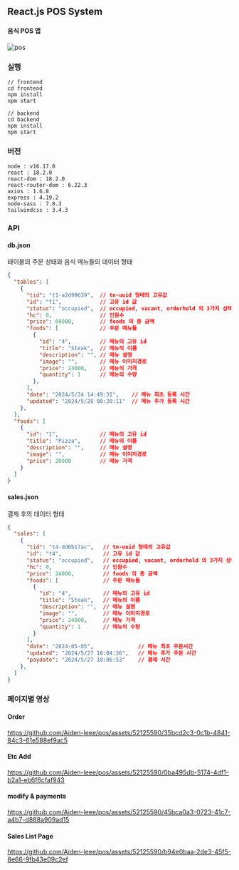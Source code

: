 ## React.js POS System
#### 음식 POS 앱

![pos](https://github.com/Aiden-leee/pos/assets/52125590/f28bd3bd-1c53-4a8e-b9b6-ecbd1a59a0c0)



### 실행
```
// frontend
cd frontend
npm install
npm start

// backend
cd backend
npm install
npm start
```


### 버전
```
node : v16.17.0
react : 18.2.0
react-dom : 18.2.0
react-router-dom : 6.22.3
axios : 1.6.8
express : 4.19.2
node-sass : 7.0.3
tailwindcss : 3.4.3
```

### API
#### db.json
테이블의 주문 상태와 음식 메뉴들의 데이터 형태 
```json
{
  "tables": [
    {
      "tid": "t1-a2d99639",  // tn-uuid 형태의 고유값
      "id": "t1",            // 고유 id 값
      "status": "occupied",  // occupied, vacant, orderhold 의 3가지 상태값을 갖음
      "hc": 0,               // 인원수
      "price": 60000,        // foods 의 총 금액
      "foods": [             // 주문 메뉴들 
        {
          "id": "4",         // 메뉴의 고유 id
          "title": "Steak",  // 메뉴의 이름 
          "description": "", // 메뉴 설명
          "image": "",       // 메뉴 이미지경로
          "price": 24000,    // 메뉴의 가격
          "quantity": 1      // 메뉴의 수량
        },
      ],
      "date": "2024/5/24 14:49:31",    // 메뉴 최초 등록 시간
      "updated": "2024/5/28 00:20:11"  // 메뉴 추가 등록 시간
    },
  ],
  "foods": [
    {
      "id": "1",             // 메뉴의 고유 id
      "title": "Pizza",      // 메뉴의 이름
      "description": "",     // 메뉴 설명
      "image": "",           // 메뉴 이미지경로
      "price": 20000         // 메뉴 가격
    }
  ]
}
```

#### sales.json
결제 후의 데이터 형태
```json
{
  "sales": [
    {
      "tid": "t4-dd0b17ac",   // tn-uuid 형태의 고유값
      "id": "t4",             // 고유 id 값
      "status": "occupied",   // occupied, vacant, orderhold 의 3가지 상태값을 갖음
      "hc": 0,                // 인원수
      "price": 24000,         // foods 의 총 금액
      "foods": [              // 주문 메뉴들 
        {
          "id": "4",          // 메뉴의 고유 id
          "title": "Steak",   // 메뉴의 이름 
          "description": "",  // 메뉴 설명
          "image": "",        // 메뉴 이미지경로
          "price": 24000,     // 메뉴 가격
          "quantity": 1       // 메뉴의 수량
        }
      ],
      "date": "2024-05-05",              // 메뉴 최초 주문시간
      "updated": "2024/5/27 18:04:36",   // 메뉴 추가 주문 시간
      "paydate": "2024/5/27 18:06:53"    // 결제 시간 
    },
  ]
}
```



### 페이지별 영상
#### Order 

https://github.com/Aiden-leee/pos/assets/52125590/35bcd2c3-0c1b-4841-84c3-61e588ef9ac5


#### Etc Add

https://github.com/Aiden-leee/pos/assets/52125590/0ba495db-5174-4df1-b2a1-eb6f6cfaf943


#### modify & payments

https://github.com/Aiden-leee/pos/assets/52125590/45bca0a3-0723-41c7-a4b7-d888a909ad15


#### Sales List Page

https://github.com/Aiden-leee/pos/assets/52125590/b94e0baa-2de3-45f5-8e66-9fb43e09c2ef


